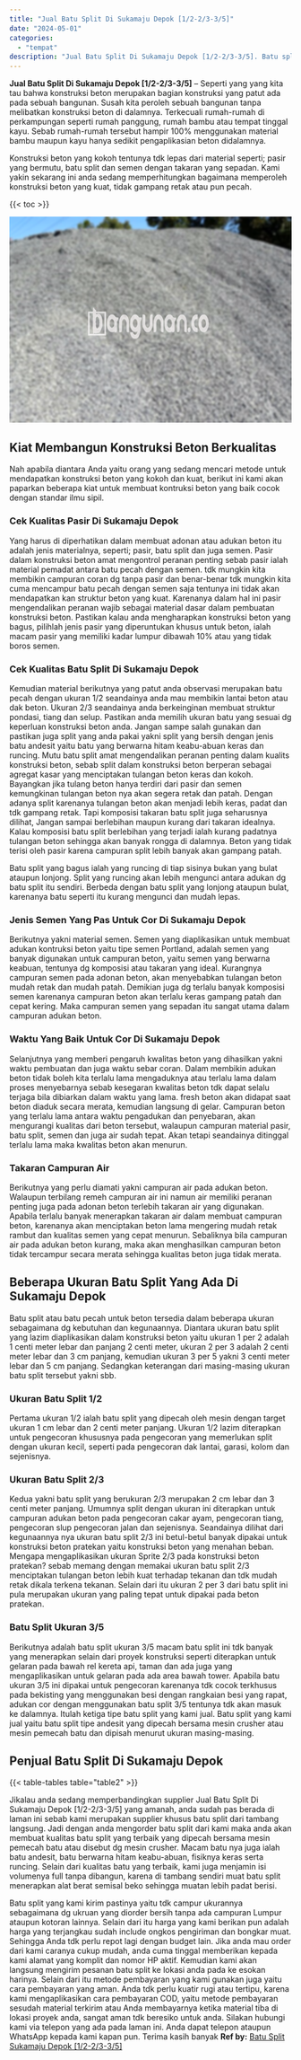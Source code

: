 ```yaml
---
title: "Jual Batu Split Di Sukamaju Depok [1/2-2/3-3/5]"
date: "2024-05-01"
categories: 
  - "tempat"
description: "Jual Batu Split Di Sukamaju Depok [1/2-2/3-3/5]. Batu split yang kami kirim pastinya yaitu tdk campur ukurannya sebagaimana dg ukruan yang diorder bersih tan..."
---
```


**Jual Batu Split Di Sukamaju Depok \[1/2-2/3-3/5\]** – Seperti yang yang kita tau bahwa konstruksi beton merupakan bagian konstruksi yang patut ada pada sebuah bangunan. Susah kita peroleh sebuah bangunan tanpa melibatkan konstruksi beton di dalamnya. Terkecuali rumah-rumah di perkampungan seperti rumah panggung, rumah bambu atau tempat tinggal kayu. Sebab rumah-rumah tersebut hampir 100% menggunakan material bambu maupun kayu hanya sedikit pengaplikasian beton didalamnya.

Konstruksi beton yang kokoh tentunya tdk lepas dari material seperti; pasir yang bermutu, batu split dan semen dengan takaran yang sepadan. Kami yakin sekarang ini anda sedang memperhitungkan bagaimana memperoleh konstruksi beton yang kuat, tidak gampang retak atau pun pecah.

{{< toc >}}

![Jual Batu Split Di Sukamaju Depok [1/2-2/3-3/5]](/images/jual-batu-split-14.png)

## Kiat Membangun Konstruksi Beton Berkualitas

Nah apabila diantara Anda yaitu orang yang sedang mencari metode untuk mendapatkan konstruksi beton yang kokoh dan kuat, berikut ini kami akan paparkan beberapa kiat untuk membuat kontruksi beton yang baik cocok dengan standar ilmu sipil.

### Cek Kualitas Pasir Di Sukamaju Depok

Yang harus di diperhatikan dalam membuat adonan atau adukan beton itu adalah jenis materialnya, seperti; pasir, batu split dan juga semen. Pasir dalam konstruksi beton amat mengontrol peranan penting sebab pasir ialah material pemadat antara batu pecah dengan semen. tdk mungkin kita membikin campuran coran dg tanpa pasir dan benar-benar tdk mungkin kita cuma mencampur batu pecah dengan semen saja tentunya ini tidak akan mendapatkan kan struktur beton yang kuat. Karenanya dalam hal ini pasir mengendalikan peranan wajib sebagai material dasar dalam pembuatan konstruksi beton. Pastikan kalau anda mengharapkan konstruksi beton yang bagus, pilihlah jenis pasir yang diperuntukan khusus untuk beton, ialah macam pasir yang memiliki kadar lumpur dibawah 10% atau yang tidak boros semen.

### Cek Kualitas Batu Split Di Sukamaju Depok

Kemudian material berikutnya yang patut anda observasi merupakan batu pecah dengan ukuran 1/2 seandainya anda mau membikin lantai beton atau dak beton. Ukuran 2/3 seandainya anda berkeinginan membuat struktur pondasi, tiang dan selup. Pastikan anda memilih ukuran batu yang sesuai dg keperluan konstruksi beton anda. Jangan sampe salah gunakan dan pastikan juga split yang anda pakai yakni split yang bersih dengan jenis batu andesit yaitu batu yang berwarna hitam keabu-abuan keras dan runcing. Mutu batu split amat mengendalikan peranan penting dalam kualits konstruksi beton, sebab split dalam konstruksi beton berperan sebagai agregat kasar yang menciptakan tulangan beton keras dan kokoh. Bayangkan jika tulang beton hanya terdiri dari pasir dan semen kemungkinan tulangan beton nya akan segera retak dan patah. Dengan adanya split karenanya tulangan beton akan menjadi lebih keras, padat dan tdk gampang retak. Tapi komposisi takaran batu split juga seharusnya dilihat, Jangan sampai berlebihan maupun kurang dari takaran idealnya. Kalau komposisi batu split berlebihan yang terjadi ialah kurang padatnya tulangan beton sehingga akan banyak rongga di dalamnya. Beton yang tidak terisi oleh pasir karena campuran split lebih banyak akan gampang patah.

Batu split yang bagus ialah yang runcing di tiap sisinya bukan yang bulat ataupun lonjong. Split yang runcing akan lebih mengunci antara adukan dg batu split itu sendiri. Berbeda dengan batu split yang lonjong ataupun bulat, karenanya batu seperti itu kurang mengunci dan mudah lepas.

### Jenis Semen Yang Pas Untuk Cor Di Sukamaju Depok

Berikutnya yakni material semen. Semen yang diaplikasikan untuk membuat adukan kontruksi beton yaitu tipe semen Portland, adalah semen yang banyak digunakan untuk campuran beton, yaitu semen yang berwarna keabuan, tentunya dg komposisi atau takaran yang ideal. Kurangnya campuran semen pada adonan beton, akan menyebabkan tulangan beton mudah retak dan mudah patah. Demikian juga dg terlalu banyak komposisi semen karenanya campuran beton akan terlalu keras gampang patah dan cepat kering. Maka campuran semen yang sepadan itu sangat utama dalam campuran adukan beton.

### Waktu Yang Baik Untuk Cor Di Sukamaju Depok

Selanjutnya yang memberi pengaruh kwalitas beton yang dihasilkan yakni waktu pembuatan dan juga waktu sebar coran. Dalam membikin adukan beton tidak boleh kita terlalu lama mengaduknya atau terlalu lama dalam proses menyebarnya sebab kesegaran kwalitas beton tdk dapat selalu terjaga bila dibiarkan dalam waktu yang lama. fresh beton akan didapat saat beton diaduk secara merata, kemudian langsung di gelar. Campuran beton yang terlalu lama antara waktu pengadukan dan penyebaran, akan mengurangi kualitas dari beton tersebut, walaupun campuran material pasir, batu split, semen dan juga air sudah tepat. Akan tetapi seandainya ditinggal terlalu lama maka kwalitas beton akan menurun.

### Takaran Campuran Air

Berikutnya yang perlu diamati yakni campuran air pada adukan beton. Walaupun terbilang remeh campuran air ini namun air memiliki peranan penting juga pada adonan beton terlebih takaran air yang digunakan. Apabila terlalu banyak menerapkan takaran air dalam membuat campuran beton, karenanya akan menciptakan beton lama mengering mudah retak rambut dan kualitas semen yang cepat menurun. Sebaliknya bila campuran air pada adukan beton kurang, maka akan menghasilkan campuran beton tidak tercampur secara merata sehingga kualitas beton juga tidak merata.

## Beberapa Ukuran Batu Split Yang Ada Di Sukamaju Depok

Batu split atau batu pecah untuk beton tersedia dalam beberapa ukuran sebagaimana dg kebutuhan dan kegunaannya. Diantara ukuran batu split yang lazim diaplikasikan dalam konstruksi beton yaitu ukuran 1 per 2 adalah 1 centi meter lebar dan panjang 2 centi meter, ukuran 2 per 3 adalah 2 centi meter lebar dan 3 cm panjang, kemudian ukuran 3 per 5 yakni 3 centi meter lebar dan 5 cm panjang. Sedangkan keterangan dari masing-masing ukuran batu split tersebut yakni sbb.

### Ukuran Batu Split 1/2

Pertama ukuran 1/2 ialah batu split yang dipecah oleh mesin dengan target ukuran 1 cm lebar dan 2 centi meter panjang. Ukuran 1/2 lazim diterapkan untuk pengecoran khususnya pada pengecoran yang memerlukan split dengan ukuran kecil, seperti pada pengecoran dak lantai, garasi, kolom dan sejenisnya.

### Ukuran Batu Split 2/3

Kedua yakni batu split yang berukuran 2/3 merupakan 2 cm lebar dan 3 centi meter panjang. Umumnya split dengan ukuran ini diterapkan untuk campuran adukan beton pada pengecoran cakar ayam, pengecoran tiang, pengecoran slup pengecoran jalan dan sejenisnya. Seandainya dilihat dari kegunaannya nya ukuran batu split 2/3 ini betul-betul banyak dipakai untuk konstruksi beton pratekan yaitu konstruksi beton yang menahan beban. Mengapa mengaplikasikan ukuran Sprite 2/3 pada konstruksi beton pratekan? sebab memang dengan memakai ukuran batu split 2/3 menciptakan tulangan beton lebih kuat terhadap tekanan dan tdk mudah retak dikala terkena tekanan. Selain dari itu ukuran 2 per 3 dari batu split ini pula merupakan ukuran yang paling tepat untuk dipakai pada beton pratekan.

### Batu Split Ukuran 3/5

Berikutnya adalah batu split ukuran 3/5 macam batu split ini tdk banyak yang menerapkan selain dari proyek konstruksi seperti diterapkan untuk gelaran pada bawah rel kereta api, taman dan ada juga yang mengaplikasikan untuk gelaran pada ada area bawah tower. Apabila batu ukuran 3/5 ini dipakai untuk pengecoran karenanya tdk cocok terkhusus pada bekisting yang menggunakan besi dengan rangkaian besi yang rapat, adukan cor dengan menggunakan batu split 3/5 tentunya tdk akan masuk ke dalamnya. Itulah ketiga tipe batu split yang kami jual. Batu split yang kami jual yaitu batu split tipe andesit yang dipecah bersama mesin crusher atau mesin pemecah batu dan dipisah menurut ukuran masing-masing.

## Penjual Batu Split Di Sukamaju Depok

{{< table-tables table="table2" >}}

Jikalau anda sedang memperbandingkan supplier Jual Batu Split Di Sukamaju Depok \[1/2-2/3-3/5\] yang amanah, anda sudah pas berada di laman ini sebab kami merupakan supplier khusus batu split dari tambang langsung. Jadi dengan anda mengorder batu split dari kami maka anda akan membuat kualitas batu split yang terbaik yang dipecah bersama mesin pemecah batu atau disebut dg mesin crusher. Macam batu nya juga ialah batu andesit, batu berwarna hitam keabu-abuan, fisiknya keras serta runcing. Selain dari kualitas batu yang terbaik, kami juga menjamin isi volumenya full tanpa dibangun, karena di tambang sendiri muat batu split menerapkan alat berat semisal beko sehingga muatan lebih padat berisi.

Batu split yang kami kirim pastinya yaitu tdk campur ukurannya sebagaimana dg ukruan yang diorder bersih tanpa ada campuran Lumpur ataupun kotoran lainnya. Selain dari itu harga yang kami berikan pun adalah harga yang terjangkau sudah include ongkos pengiriman dan bongkar muat. Sehingga Anda tdk perlu repot lagi dengan budget lain. Jika anda mau order dari kami caranya cukup mudah, anda cuma tinggal memberikan kepada kami alamat yang komplit dan nomor HP aktif. Kemudian kami akan langsung mengirim pesanan batu split ke lokasi anda pada ke esokan harinya. Selain dari itu metode pembayaran yang kami gunakan juga yaitu cara pembayaran yang aman. Anda tdk perlu kuatir rugi atau tertipu, karena kami mengaplikasikan cara pembayaran COD, yaitu metode pembayaran sesudah material terkirim atau Anda membayarnya ketika material tiba di lokasi proyek anda, sangat aman tdk beresiko untuk anda. Silakan hubungi kami via telepon yang ada pada laman ini. Anda dapat telepon ataupun WhatsApp kepada kami kapan pun. Terima kasih banyak
**Ref by:** [Batu Split Sukamaju Depok [1/2-2/3-3/5]](https://id.wikipedia.org/wiki/Batu)
